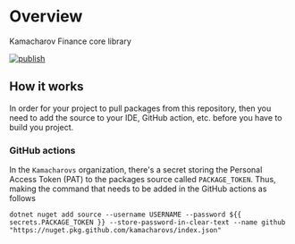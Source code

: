 # Overview

Kamacharov Finance core library

[![publish](https://github.com/kamacharovs/kamafi-core/actions/workflows/publish.yml/badge.svg)](https://github.com/kamacharovs/kamafi-core/actions/workflows/publish.yml)

## How it works

In order for your project to pull packages from this repository, then you need to add the source to your IDE, GitHub action, etc. before you have to build you project.

### GitHub actions

In the `Kamacharovs` organization, there's a secret storing the Personal Access Token (PAT) to the packages source called `PACKAGE_TOKEN`. Thus, making the
command that needs to be added in the GitHub actions as follows

```pw
dotnet nuget add source --username USERNAME --password ${{ secrets.PACKAGE_TOKEN }} --store-password-in-clear-text --name github "https://nuget.pkg.github.com/kamacharovs/index.json"
```
